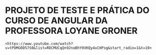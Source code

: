 # PROJETO DE TESTE E PRÁTICA DO CURSO DE ANGULAR DA PROFESSORA LOYANE GRONER
`<https://www.youtube.com/watch?v=tPOMG0D57S0&list=RDCMUCqQn92noBhY9VKQy4xCHPsg&start_radio=1&t=10>`
